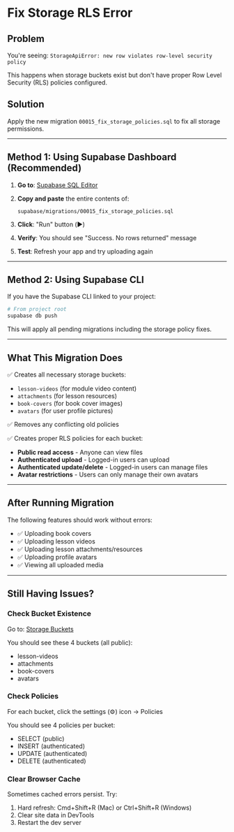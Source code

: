 # Fix Storage RLS Error

## Problem
You're seeing: `StorageApiError: new row violates row-level security policy`

This happens when storage buckets exist but don't have proper Row Level Security (RLS) policies configured.

## Solution

Apply the new migration `00015_fix_storage_policies.sql` to fix all storage permissions.

---

## Method 1: Using Supabase Dashboard (Recommended)

1. **Go to**: [Supabase SQL Editor](https://supabase.com/dashboard/project/jtwmuugzyzauoyjvpymh/sql/new)

2. **Copy and paste** the entire contents of:
   ```
   supabase/migrations/00015_fix_storage_policies.sql
   ```

3. **Click**: "Run" button (▶️)

4. **Verify**: You should see "Success. No rows returned" message

5. **Test**: Refresh your app and try uploading again

---

## Method 2: Using Supabase CLI

If you have the Supabase CLI linked to your project:

```bash
# From project root
supabase db push
```

This will apply all pending migrations including the storage policy fixes.

---

## What This Migration Does

✅ Creates all necessary storage buckets:
   - `lesson-videos` (for module video content)
   - `attachments` (for lesson resources)
   - `book-covers` (for book cover images)
   - `avatars` (for user profile pictures)

✅ Removes any conflicting old policies

✅ Creates proper RLS policies for each bucket:
   - **Public read access** - Anyone can view files
   - **Authenticated upload** - Logged-in users can upload
   - **Authenticated update/delete** - Logged-in users can manage files
   - **Avatar restrictions** - Users can only manage their own avatars

---

## After Running Migration

The following features should work without errors:
- ✅ Uploading book covers
- ✅ Uploading lesson videos
- ✅ Uploading lesson attachments/resources
- ✅ Uploading profile avatars
- ✅ Viewing all uploaded media

---

## Still Having Issues?

### Check Bucket Existence
Go to: [Storage Buckets](https://supabase.com/dashboard/project/jtwmuugzyzauoyjvpymh/storage/buckets)

You should see these 4 buckets (all public):
- lesson-videos
- attachments
- book-covers
- avatars

### Check Policies
For each bucket, click the settings (⚙️) icon → Policies

You should see 4 policies per bucket:
- SELECT (public)
- INSERT (authenticated)
- UPDATE (authenticated)
- DELETE (authenticated)

### Clear Browser Cache
Sometimes cached errors persist. Try:
1. Hard refresh: Cmd+Shift+R (Mac) or Ctrl+Shift+R (Windows)
2. Clear site data in DevTools
3. Restart the dev server






